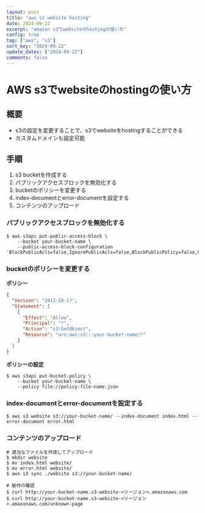 ```yaml
---
layout: post
title: "aws s3 website hosting"
date: 2024-09-22
excerpt: "amazon s3でwebsiteのhostingの使い方"
config: true
tag: ["aws", "s3"]
sort_key: "2024-09-22"
update_dates: ["2024-09-22"]
comments: false
---
```


# AWS s3でwebsiteのhostingの使い方

## 概要
 - s3の設定を変更することで、s3でwebsiteをhostingすることができる
 - カスタムドメインも設定可能

## 手順
 1. s3 bucketを作成する
 2. パブリックアクセスブロックを無効化する
 3. bucketのポリシーを変更する
 4. index-documentとerror-documentを設定する
 5. コンテンツのアップロード

### パブリックアクセスブロックを無効化する

```console
$ aws s3api put-public-access-block \
	--bucket your-bucket-name \
	--public-access-block-configuration 'BlockPublicAcls=false,IgnorePublicAcls=false,BlockPublicPolicy=false,RestrictPublicBuckets=false'
```

### bucketのポリシーを変更する

**ポリシー**
```json
{
  "Version": "2012-10-17",
  "Statement": [
    {
      "Effect": "Allow",
      "Principal": "*",
      "Action": "s3:GetObject",
      "Resource": "arn:aws:s3:::your-bucket-name/*"
    }
  ]
}
```

**ポリシーの設定**
```console
$ aws s3api put-bucket-policy \
	--bucket your-bucket-name \
    --policy file://policy-file-name.json
```

### index-documentとerror-documentを設定する

```console
$ aws s3 website s3://your-bucket-name/ --index-document index.html --error-document error.html
```

### コンテンツのアップロード

```console
# 適当なファイルを作成してアップロード
$ mkdir website
$ mv index.html website/ 
$ mv error.html website/
$ aws s3 sync ./website s3://your-bucket-name/

# 動作の確認
$ curl http://your-bucket-name.s3-website-<リージョン>.amazonaws.com
$ curl http://your-bucket-name.s3-website-<リージョン>.amazonaws.com/unknown-page
```
